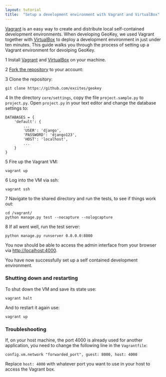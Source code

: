 ```yaml
---
layout: tutorial
title:  "Setup a development environment with Vagrant and VirtualBox"
---
```


[Vagrant](http://vagrantup.com/) is an easy way to create and distribute local self-contained development environments. When developing GeoKey, we used Vagrant together with [VirtualBox](https://www.virtualbox.org/) to deploy a development environment in just under ten minutes. This guide walks you through the process of setting up a Vagrant environment for devolping GeoKey.

<span class="tut-step">1</span> Install [Vagrant](https://docs.vagrantup.com/v2/installation/index.html) and [VirtualBox](https://www.virtualbox.org/) on your machine.

<span class="tut-step">2</span> <a href="https://github.com/ExCiteS/geokey/fork">Fork the repository</a> to your account:

<span class="tut-step">3</span> Clone the repository:

```
git clone https://github.com/excites/geokey
```

<span class="tut-step">4</span> In the directory `core/settings`, copy the file `project.sample.py` to `project.py`. Open `project.py` in your text editor and change the database settings to:

```
DATABASES = {
    'default': {
        ...
        'USER': 'django',
        'PASSWORD': 'django123',
        'HOST': 'localhost',
        ...
    }
}
```

<span class="tut-step">5</span> Fire up the Vagrant VM:

```
vagrant up
```

<span class="tut-step">6</span> Log into the VM via ssh:

```
vagrant ssh
```

<span class="tut-step">7</span> Navigate to the shared directory and run the tests, to see if things work out:

```
cd /vagrant/
python manage.py test --nocapture --nologcapture
```

<span class="tut-step">8</span> If all went well, run the test server:

```
python manage.py runserver 0.0.0.0:8000
```

You now should be able to access the admin interface from your browser via [http://localhost:4000](http://localhost:4000).

You have now successfully set up a self contained development environment.

### Shutting down and restarting

To shut down the VM and save its state use:

```
vagrant halt
```

And to restart it again use:

```
vagrant up
```

### Troubleshooting

If, on your host machine, the port 4000 is already used for another application, you need to change the following line in the `Vagrantfile`:

```
config.vm.network "forwarded_port", guest: 8000, host: 4000
```

Replace `host: 4000` with whatever port you want to use in your host to access the Vagrant box.

